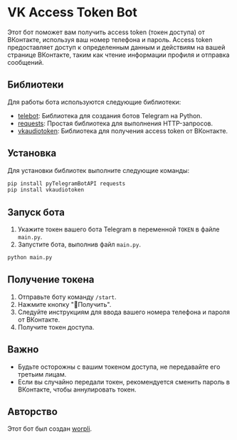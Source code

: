 # VK Access Token Bot

Этот бот поможет вам получить access token (токен доступа) от ВКонтакте, используя ваш номер телефона и пароль. Access token предоставляет доступ к определенным данным и действиям на вашей странице ВКонтакте, таким как чтение информации профиля и отправка сообщений.

## Библиотеки

Для работы бота используются следующие библиотеки:

- [telebot](https://github.com/eternnoir/pyTelegramBotAPI): Библиотека для создания ботов Telegram на Python.
- [requests](https://github.com/psf/requests): Простая библиотека для выполнения HTTP-запросов.
- [vkaudiotoken](https://github.com/LonamiWebs/vk-audio-token): Библиотека для получения access token от ВКонтакте.

## Установка

Для установки библиотек выполните следующие команды:

```bash
pip install pyTelegramBotAPI requests
pip install vkaudiotoken
```

## Запуск бота

1. Укажите токен вашего бота Telegram в переменной `TOKEN` в файле `main.py`.
2. Запустите бота, выполнив файл `main.py`.

```bash
python main.py
```

## Получение токена

1. Отправьте боту команду `/start`.
2. Нажмите кнопку "📄Получить".
3. Следуйте инструкциям для ввода вашего номера телефона и пароля от ВКонтакте.
4. Получите токен доступа.

## Важно

- Будьте осторожны с вашим токеном доступа, не передавайте его третьим лицам.
- Если вы случайно передали токен, рекомендуется сменить пароль в ВКонтакте, чтобы аннулировать токен.

## Авторство

Этот бот был создан [worpli](https://t.me/worpli).
